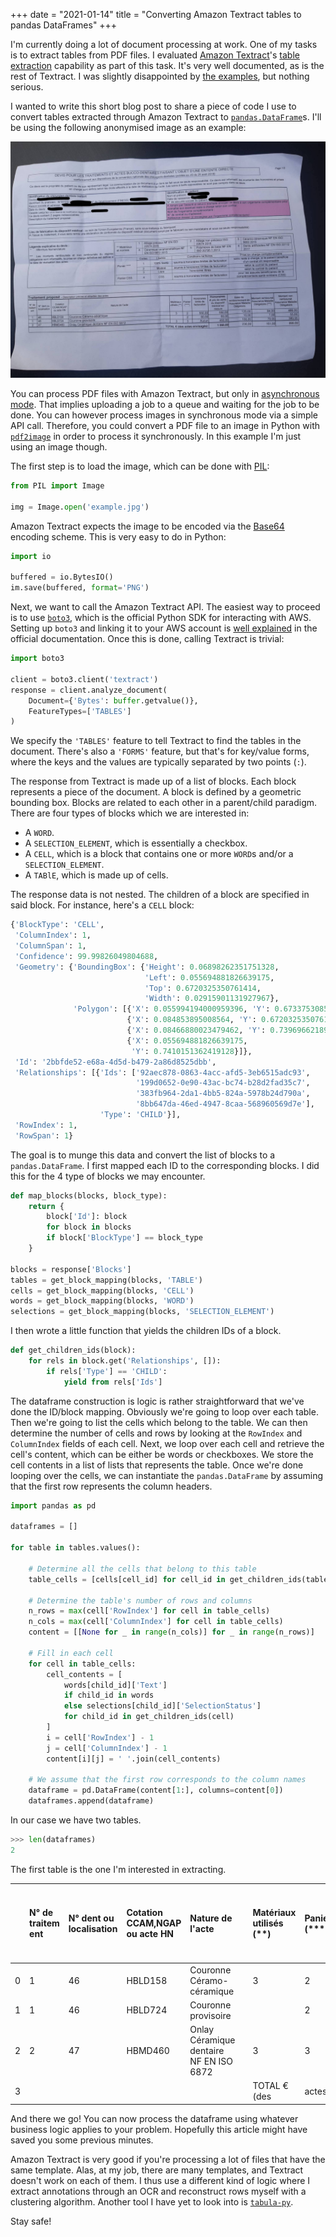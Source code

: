 +++
date = "2021-01-14"
title = "Converting Amazon Textract tables to pandas DataFrames"
+++

I'm currently doing a lot of document processing at work. One of my tasks is to extract tables from PDF files. I evaluated [Amazon Textract](https://aws.amazon.com/textract/?nc1=h_ls)'s [table extraction](https://docs.aws.amazon.com/textract/latest/dg/how-it-works-tables.html) capability as part of this task. It's very well documented, as is the rest of Textract. I was slightly disappointed by [the examples](https://docs.aws.amazon.com/textract/latest/dg/examples-blocks.html), but nothing serious.

I wanted to write this short blog post to share a piece of code I use to convert tables extracted through Amazon Textract to [`pandas.DataFrame`](https://pandas.pydata.org/pandas-docs/stable/reference/api/pandas.DataFrame.html)s. I'll be using the following anonymised image as an example:

<img class="centered" src="/img/blog/textract-table-to-pandas/example.jpg"/>

You can process PDF files with Amazon Textract, but only in [asynchronous mode](https://docs.aws.amazon.com/textract/latest/dg/async.html). That implies uploading a job to a queue and waiting for the job to be done. You can however process images in synchronous mode via a simple API call. Therefore, you could convert a PDF file to an image in Python with [`pdf2image`](https://pypi.org/project/pdf2image/) in order to process it synchronously. In this example I'm just using an image though.

The first step is to load the image, which can be done with [PIL](https://www.wikiwand.com/en/Python_Imaging_Library):

```py
from PIL import Image

img = Image.open('example.jpg')
```

Amazon Textract expects the image to be encoded via the [Base64](https://www.wikiwand.com/en/Base64) encoding scheme. This is very easy to do in Python:

```py
import io

buffered = io.BytesIO()
im.save(buffered, format='PNG')
```

Next, we want to call the Amazon Textract API. The easiest way to proceed is to use [`boto3`](https://boto3.amazonaws.com/v1/documentation/api/latest/index.html), which is the official Python SDK for interacting with AWS. Setting up `boto3` and linking it to your AWS account is [well explained](https://boto3.amazonaws.com/v1/documentation/api/latest/guide/quickstart.html) in the official documentation. Once this is done, calling Textract is trivial:

```py
import boto3

client = boto3.client('textract')
response = client.analyze_document(
    Document={'Bytes': buffer.getvalue()},
    FeatureTypes=['TABLES']
)
```

We specify the `'TABLES'` feature to tell Textract to find the tables in the document. There's also a `'FORMS'` feature, but that's for key/value forms, where the keys and the values are typically separated by two points (`:`).

The response from Textract is made up of a list of blocks. Each block represents a piece of the document. A block is defined by a geometric bounding box. Blocks are related to each other in a parent/child paradigm. There are four types of blocks which we are interested in:

- A `WORD`.
- A `SELECTION_ELEMENT`, which is essentially a checkbox.
- A `CELL`, which is a block that contains one or more `WORD`s and/or a `SELECTION_ELEMENT`.
- A `TABlE`, which is made up of cells.

The response data is not nested. The children of a block are specified in said block. For instance, here's a `CELL` block:

```py
{'BlockType': 'CELL',
 'ColumnIndex': 1,
 'ColumnSpan': 1,
 'Confidence': 99.99826049804688,
 'Geometry': {'BoundingBox': {'Height': 0.06898262351751328,
                              'Left': 0.055694881826639175,
                              'Top': 0.6720325350761414,
                              'Width': 0.02915901131927967},
              'Polygon': [{'X': 0.055994194000959396, 'Y': 0.6733753085136414},
                          {'X': 0.084853895008564, 'Y': 0.6720325350761414},
                          {'X': 0.08466880023479462, 'Y': 0.7396966218948364},
                          {'X': 0.055694881826639175,
                           'Y': 0.7410151362419128}]},
 'Id': '2bbfde52-e68a-4d5d-b479-2a86d8525dbb',
 'Relationships': [{'Ids': ['92aec878-0863-4acc-afd5-3eb6515adc93',
                            '199d0652-0e90-43ac-bc74-b28d2fad35c7',
                            '383fb964-2da1-4bb5-824a-5978b24d790a',
                            '8bb647da-46ed-4947-8caa-568960569d7e'],
                    'Type': 'CHILD'}],
 'RowIndex': 1,
 'RowSpan': 1}
```

The goal is to munge this data and convert the list of blocks to a `pandas.DataFrame`. I first mapped each ID to the corresponding blocks. I did this for the 4 type of blocks we may encounter.

```py
def map_blocks(blocks, block_type):
    return {
        block['Id']: block
        for block in blocks
        if block['BlockType'] == block_type
    }

blocks = response['Blocks']
tables = get_block_mapping(blocks, 'TABLE')
cells = get_block_mapping(blocks, 'CELL')
words = get_block_mapping(blocks, 'WORD')
selections = get_block_mapping(blocks, 'SELECTION_ELEMENT')
```

I then wrote a little function that yields the children IDs of a block.

```py
def get_children_ids(block):
    for rels in block.get('Relationships', []):
        if rels['Type'] == 'CHILD':
            yield from rels['Ids']
```

The dataframe construction is logic is rather straightforward that we've done the ID/block mapping. Obviously we're going to loop over each table. Then we're going to list the cells which belong to the table. We can then determine the number of cells and rows by looking at the `RowIndex` and `ColumnIndex` fields of each cell. Next, we loop over each cell and retrieve the cell's content, which can be either be words or checkboxes. We store the cell contents in a list of lists that represents the table. Once we're done looping over the cells, we can instantiate the `pandas.DataFrame` by assuming that the first row represents the column headers.

```py
import pandas as pd

dataframes = []

for table in tables.values():

    # Determine all the cells that belong to this table
    table_cells = [cells[cell_id] for cell_id in get_children_ids(table)]

    # Determine the table's number of rows and columns
    n_rows = max(cell['RowIndex'] for cell in table_cells)
    n_cols = max(cell['ColumnIndex'] for cell in table_cells)
    content = [[None for _ in range(n_cols)] for _ in range(n_rows)]

    # Fill in each cell
    for cell in table_cells:
        cell_contents = [
            words[child_id]['Text']
            if child_id in words
            else selections[child_id]['SelectionStatus']
            for child_id in get_children_ids(cell)
        ]
        i = cell['RowIndex'] - 1
        j = cell['ColumnIndex'] - 1
        content[i][j] = ' '.join(cell_contents)

    # We assume that the first row corresponds to the column names
    dataframe = pd.DataFrame(content[1:], columns=content[0])
    dataframes.append(dataframe)
```

In our case we have two tables.

```py
>>> len(dataframes)
2
```

The first table is the one I'm interested in extracting.

|      | N° de traitem ent | N° dent ou localisation | Cotation CCAM,NGAP ou acte HN | Nature de l'acte                        |      | Matériaux utilisés (**) | Panier (****) | Honoraires limite de facturation | Honoraires dt prix de vente du dispositif médical sur mesure | Base de remboursement de l'Assurance Maladie Obligatoire | Montant remboursé Assurance Maladie Obligatoire (***) | Montant non remboursé Assurance Maladie Obligatoire |
| ---: | :---------------- | :---------------------- | :---------------------------- | :-------------------------------------- | :--- | :---------------------- | :------------ | :------------------------------- | :----------------------------------------------------------- | :------------------------------------------------------- | :---------------------------------------------------- | :-------------------------------------------------- |
|    0 | 1                 | 46                      | HBLD158                       | Couronne Céramo-céramique               |      | 3                       | 2             | 550,00                           | 550,00                                                       | 120,00                                                   | 84,00                                                 | 466,00                                              |
|    1 | 1                 | 46                      | HBLD724                       | Couronne provisoire                     |      |                         | 2             | 60,00                            | 60,00                                                        | 10,00                                                    | 7,00                                                  | 53,00                                               |
|    2 | 2                 | 47                      | HBMD460                       | Onlay Céramique dentaire NF EN ISO 6872 |      | 3                       | 3             | Aucun                            | 450,00                                                       | 100,00                                                   | 70,00                                                 | 380,00                                              |
|    3 |                   |                         |                               |                                         |      | TOTAL € (des            | actes         | envisagés)                       | 1 060,00                                                     | 230,00                                                   | 161,00                                                | 899,00                                              |

And there we go! You can now process the dataframe using whatever business logic applies to your problem. Hopefully this article might have saved you some previous minutes.

Amazon Textract is very good if you're processing a lot of files that have the same template. Alas, at my job, there are many templates, and Textract doesn't work on each of them. I thus use a different kind of logic where I extract annotations through an OCR and reconstruct rows myself with a clustering algorithm. Another tool I have yet to look into is [`tabula-py`](https://tabula-py.readthedocs.io/en/latest/index.html).

Stay safe!
